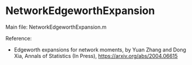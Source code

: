 # NetworkEdgeworthExpansion

Main file: NetworkEdgeworthExpansion.m

Reference:
* Edgeworth expansions for network moments, by Yuan Zhang and Dong Xia, Annals of Statistics (In Press), https://arxiv.org/abs/2004.06615

